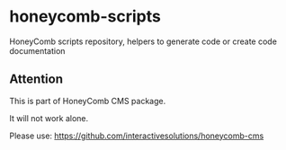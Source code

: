 # honeycomb-scripts
HoneyComb scripts repository, helpers to generate code or create code documentation

## Attention

This is part of HoneyComb CMS package.

It will not work alone.

Please use:
https://github.com/interactivesolutions/honeycomb-cms
